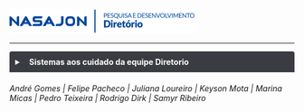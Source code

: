 ![](img/logo_diretorio.png "Logo da equipe Diretório")

---

<details style="margin-bottom:20px;color: white;">
<link rel="stylesheet" href="https://cdnjs.cloudflare.com/ajax/libs/font-awesome/5.15.3/css/all.min.css" integrity="sha512-iBBXm8fW90+nuLcSKlbmrPcLa0OT92xO1BIsZ+ywDWZCvqsWgccV3gFoRBv0z+8dLJgyAHIhR35VZc2oM/gI1w==" crossorigin="anonymous" referrerpolicy="no-referrer" />
<summary style="
    background-color: #3A3C42;
    padding: 10px;
    font-weight: bold;
    border-radius: 4px 4px 0 0;
    cursor:pointer;"
    title="Clique aqui para visualizar conteúdos dos sistemas aos cuidado da equipe Diretorio"><i class="fas fa-window-maximize" style="color: #959da5;margin-right:10px;"></i>
    Sistemas aos cuidado da equipe Diretorio 
</summary>
<div style="
    border: 2px solid #3A3C42;
    border-radius: 0 0 4px 4px;
    padding: 15px;">
    <div style="background-color: #000;
    border-radius: 4px;padding: 15px;margin-bottom:20px;"><a href="sistema/admin" style="color:#FFF;"><img src="https://s3.sa-east-1.amazonaws.com/imagens.nasajon/logos/sistemas-web/versao-padrao/icone/nova-marca/logo-padrao_admin_icone.svg"> Admin</a></div>
    <div style="background-color: #000;
    border-radius: 4px;padding: 15px;margin-bottom:20px;"><a href="sistema/avaliacao" style="color:#FFF;"><img src="https://s3.sa-east-1.amazonaws.com/imagens.nasajon/logos/sistemas-web/versao-padrao/icone/nova-marca/logo-padrao_avaliacao-de-desempenho_icone.svg"> Avaliação de Desempenho</a></div>
</div>
</details>

###### André Gomes | Felipe Pacheco | Juliana Loureiro | Keyson Mota | Marina Micas | Pedro Teixeira | Rodrigo Dirk | Samyr Ribeiro 


